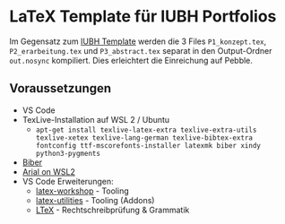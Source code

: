 # LaTeX Template für IUBH Portfolios

Im Gegensatz zum [IUBH Template](https://github.com/schaermu/IUBH_Template) werden die 3 Files `P1_konzept.tex`, `P2_erarbeitung.tex` und `P3_abstract.tex` separat in den Output-Ordner `out.nosync` kompiliert. Dies erleichtert die Einreichung auf Pebble.
## Voraussetzungen
* VS Code
* TexLive-Installation auf WSL 2 / Ubuntu
  * `apt-get install texlive-latex-extra texlive-extra-utils texlive-xetex texlive-lang-german texlive-bibtex-extra fontconfig ttf-mscorefonts-installer latexmk biber xindy python3-pygments`
* [Biber](https://sourceforge.net/projects/biblatex-biber/files/biblatex-biber/current/binaries/)
* [Arial on WSL2](https://askubuntu.com/questions/651441/how-to-install-arial-font-and-other-windows-fonts-in-ubuntu)
* VS Code Erweiterungen:
  * [latex-workshop](https://marketplace.visualstudio.com/items?itemName=James-Yu.latex-workshop) - Tooling
  * [latex-utilities](https://marketplace.visualstudio.com/items?itemName=tecosaur.latex-utilities) - Tooling (Addons)
  * [LTeX](https://marketplace.visualstudio.com/items?itemName=valentjn.vscode-ltex) - Rechtschreibprüfung & Grammatik